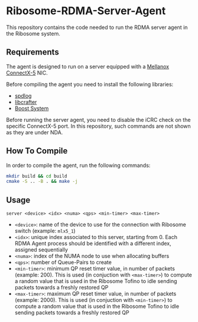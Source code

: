 # Ribosome-RDMA-Server-Agent
This repository contains the code needed to run the RDMA server agent in the Ribosome system. 

## Requirements
The agent is designed to run on a server equipped with a [Mellanox ConnectX-5](https://www.nvidia.com/en-us/networking/ethernet/connectx-5/) NIC.

Before compiling the agent you need to install the following libraries: 
- [spdlog](https://github.com/gabime/spdlog)
- [libcrafter](https://github.com/pellegre/libcrafter)
- [Boost System](https://www.boost.org/doc/libs/1_68_0/libs/system/doc/index.html)

Before running the server agent, you need to disable the iCRC check on the specific ConnectX-5 port.
In this repository, such commands are not shown as they are under NDA.

## How To Compile
In order to compile the agent, run the following commands:
```bash
mkdir build && cd build
cmake -S .. -B . && make -j
```

## Usage
```
server <device> <idx> <numa> <qps> <min-timer> <max-timer>
```

- `<device>`: name of the device to use for the connection with Ribosome switch (example: `mlx5_1`)
- `<idx>`: unique index associated to this server, starting from 0. Each RDMA Agent process should be identified with a different index, assigned sequentially
- `<numa>`: index of the NUMA node to use when allocating buffers
- `<qps>`: number of Queue-Pairs to create
- `<min-timer>`: minimum QP reset timer value, in number of packets (example: 200). This is used (in conjuction with `<max-timer>`) to compute a random value that is used in the Ribosome Tofino to idle sending packets towards a freshly restored QP
- `<max-timer>`: maximum QP reset timer value, in number of packets (example: 2000). This is used (in conjuction with `<min-timer>`) to compute a random value that is used in the Ribosome Tofino to idle sending packets towards a freshly restored QP